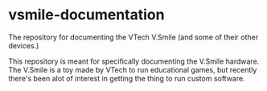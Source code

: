 # vsmile-documentation
The repository for documenting the VTech V.Smile (and some of their other devices.)

This repository is meant for specifically documenting the V.Smile hardware.
The V.Smile is a toy made by VTech to run educational games, but recently there's been alot
of interest in getting the thing to run custom software.
